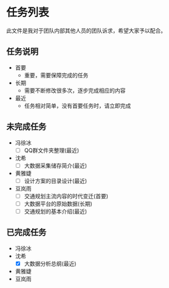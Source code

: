 # 任务列表
此文件是我对于团队内部其他人员的团队诉求，希望大家予以配合。

## 任务说明
- 首要
	- 重要，需要保障完成的任务
- 长期
	- 需要不断修改很多次，逐步完成相应的内容
- 最近
	- 任务相对简单，没有首要任务时，请立即完成

## 未完成任务
- 冯徐冰
	- [ ] QQ群文件夹整理(最近)
- 沈希
	- [ ] 大数据采集储存简介(最近)
- 黄雅婕
	- [ ] 设计方案的目录设计(最近)
- 豆岚雨
	- [ ] 交通规划主流内容的时代变迁(首要)
	- [ ] 大数据平台的原始数据(长期)
	- [ ] 交通规划的基本介绍(最近)

## 已完成任务
- 冯徐冰
- 沈希
	- [x] 大数据分析总纲(最近)
- 黄雅婕
- 豆岚雨